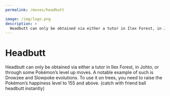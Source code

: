 ```yaml
---
permalink: /moves/headbutt

image: /img/logo.png
description: >
  Headbutt can only be obtained via either a tutor in Ilex Forest, in Johto, or through some Pokémon’s level up moves. A notable example of such is Drowzee and Slowpoke evolutions. To use it on trees, you need to raise the Pokémon’s happiness level to 155 and above. (catch with friend ball headbutt instantly)
---
```


# Headbutt

Headbutt can only be obtained via either a tutor in Ilex Forest, in Johto, or
through some Pokémon’s level up moves. A notable example of such is Drowzee and
Slowpoke evolutions. To use it on trees, you need to raise the Pokémon’s
happiness level to 155 and above. (catch with friend ball headbutt instantly)
